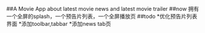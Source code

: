 ##A Movie App about latest movie news and latest movie trailer
##now 
拥有一个全屏的splash，一个预告片列表，一个全屏播放页
##todo
*优化预告片列表界面
*添加toolbar,tabbar
*添加news tab页